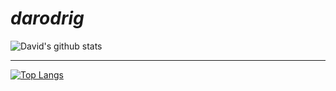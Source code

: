 # _darodrig_ 

<!--
**d-r-e/d-r-e** is a ✨ _special_ ✨ repository because its `README.md` (this file) appears on your GitHub profile.
-->
<!-- [![jaeskim's 42 stats](https://badge42.herokuapp.com/api/stats/darodrig?darkmode=true&cursus=42cursus&privacyEmail=true)](https://github.com/JaeSeoKim/badge42)
*** -->
![David's github stats](https://github-readme-stats.vercel.app/api?username=d-r-e&show_icons=true&count_private=true&hide=contribs&theme=synthwave)
<!-- [![darodrig's 42 stats](https://badge42.herokuapp.com/api/stats/darodrig?privacyEmail=true)](https://github.com/d-r-e) -->
***
[![Top Langs](https://github-readme-stats.vercel.app/api/top-langs/?username=d-r-e&langs_count=7&layout=compact&hide=jupyter%20notebook,objective-c,makefile&theme=radical)](https://github.com/anuraghazra/github-readme-stats)
 
